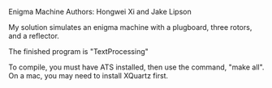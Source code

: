 Enigma Machine
Authors: Hongwei Xi and Jake Lipson

My solution simulates an enigma machine with a plugboard, three rotors, and a reflector.

The finished program is "TextProcessing"

To compile, you must have ATS installed, then use the command, "make all". On a mac, you may need to install XQuartz first.
